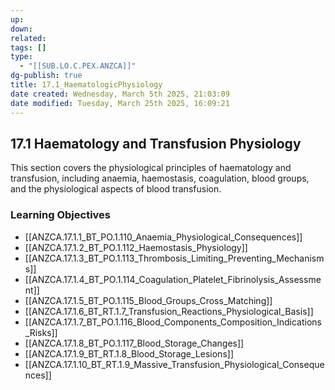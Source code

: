 ```yaml
---
up: 
down: 
related: 
tags: []
type:
  - "[[SUB.LO.C.PEX.ANZCA]]"
dg-publish: true
title: 17.1_HaematologicPhysiology
date created: Wednesday, March 5th 2025, 21:03:09
date modified: Tuesday, March 25th 2025, 16:09:21
---
```


## 17.1 Haematology and Transfusion Physiology

This section covers the physiological principles of haematology and transfusion, including anaemia, haemostasis, coagulation, blood groups, and the physiological aspects of blood transfusion.

### Learning Objectives

- [[ANZCA.17.1.1_BT_PO.1.110_Anaemia_Physiological_Consequences]]
- [[ANZCA.17.1.2_BT_PO.1.112_Haemostasis_Physiology]]
- [[ANZCA.17.1.3_BT_PO.1.113_Thrombosis_Limiting_Preventing_Mechanisms]]
- [[ANZCA.17.1.4_BT_PO.1.114_Coagulation_Platelet_Fibrinolysis_Assessment]]
- [[ANZCA.17.1.5_BT_PO.1.115_Blood_Groups_Cross_Matching]]
- [[ANZCA.17.1.6_BT_RT.1.7_Transfusion_Reactions_Physiological_Basis]]
- [[ANZCA.17.1.7_BT_PO.1.116_Blood_Components_Composition_Indications_Risks]]
- [[ANZCA.17.1.8_BT_PO.1.117_Blood_Storage_Changes]]
- [[ANZCA.17.1.9_BT_RT.1.8_Blood_Storage_Lesions]]
- [[ANZCA.17.1.10_BT_RT.1.9_Massive_Transfusion_Physiological_Consequences]]
